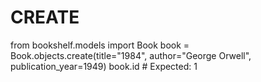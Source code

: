 # CREATE
from bookshelf.models import Book
book = Book.objects.create(title="1984", author="George Orwell", publication_year=1949)
book.id  # Expected: 1
